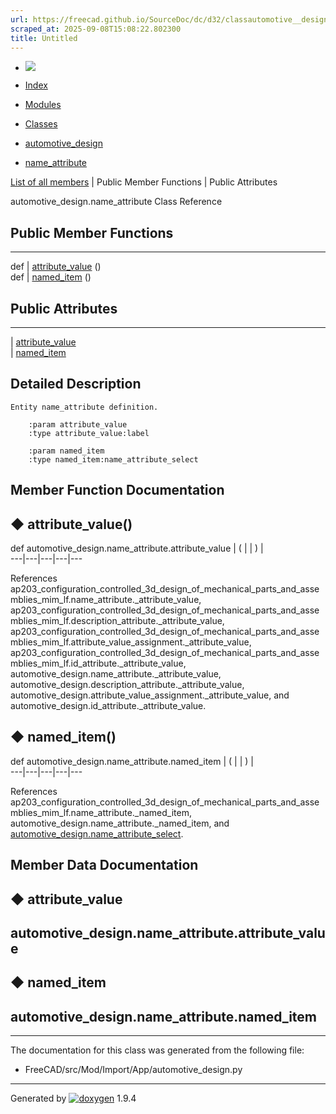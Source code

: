 ```yaml
---
url: https://freecad.github.io/SourceDoc/dc/d32/classautomotive__design_1_1name__attribute.html
scraped_at: 2025-09-08T15:08:22.802300
title: Untitled
---
```


  * [ ![](https://www.freecad.org/svg/logo-freecad.svg) ](https://freecadweb.org "FreeCAD")
  * [Index](../../index.html "Index")
  * [Modules](../../modules.html "Modules list")
  * [Classes](../../annotated.html "Annotated list")

  * [automotive_design](../../d4/ddf/namespaceautomotive__design.html)
  * [name_attribute](../../dc/d32/classautomotive__design_1_1name__attribute.html)

[List of all members](../../da/d60/classautomotive__design_1_1name__attribute-members.html) | Public Member Functions | Public Attributes

automotive_design.name_attribute Class Reference

##  Public Member Functions  
  
---  
def | [attribute_value](../../dc/d32/classautomotive__design_1_1name__attribute.html#ab09d5dda2a7414b4cab13298fab22b0b) ()  
def | [named_item](../../dc/d32/classautomotive__design_1_1name__attribute.html#a8dcff2e9d5329e5cc7a1c477f7e1a467) ()  
  
##  Public Attributes  
  
---  
|
[attribute_value](../../dc/d32/classautomotive__design_1_1name__attribute.html#a94a7d511e4158ef3d0dbdc4121328b12)  
|
[named_item](../../dc/d32/classautomotive__design_1_1name__attribute.html#ac195e5c05f19663b6226ba9ed84d8dab)  
  
## Detailed Description

    
    
    Entity name_attribute definition.
    
        :param attribute_value
        :type attribute_value:label
    
        :param named_item
        :type named_item:name_attribute_select

## Member Function Documentation

## ◆ attribute_value()

def automotive_design.name_attribute.attribute_value  | ( | | ) |   
---|---|---|---|---  
  
References
ap203_configuration_controlled_3d_design_of_mechanical_parts_and_assemblies_mim_lf.name_attribute._attribute_value,
ap203_configuration_controlled_3d_design_of_mechanical_parts_and_assemblies_mim_lf.description_attribute._attribute_value,
ap203_configuration_controlled_3d_design_of_mechanical_parts_and_assemblies_mim_lf.attribute_value_assignment._attribute_value,
ap203_configuration_controlled_3d_design_of_mechanical_parts_and_assemblies_mim_lf.id_attribute._attribute_value,
automotive_design.name_attribute._attribute_value,
automotive_design.description_attribute._attribute_value,
automotive_design.attribute_value_assignment._attribute_value, and
automotive_design.id_attribute._attribute_value.

## ◆ named_item()

def automotive_design.name_attribute.named_item  | ( | | ) |   
---|---|---|---|---  
  
References
ap203_configuration_controlled_3d_design_of_mechanical_parts_and_assemblies_mim_lf.name_attribute._named_item,
automotive_design.name_attribute._named_item, and
[automotive_design.name_attribute_select](../../d4/ddf/namespaceautomotive__design.html#ac7093b3109f93514536f15c9cc3effaa).

## Member Data Documentation

## ◆ attribute_value

automotive_design.name_attribute.attribute_value  
---  
  
## ◆ named_item

automotive_design.name_attribute.named_item  
---  
  
* * *

The documentation for this class was generated from the following file:

  * FreeCAD/src/Mod/Import/App/automotive_design.py

* * *

Generated by
[![doxygen](../../doxygen.svg)](https://www.doxygen.org/index.html) 1.9.4

